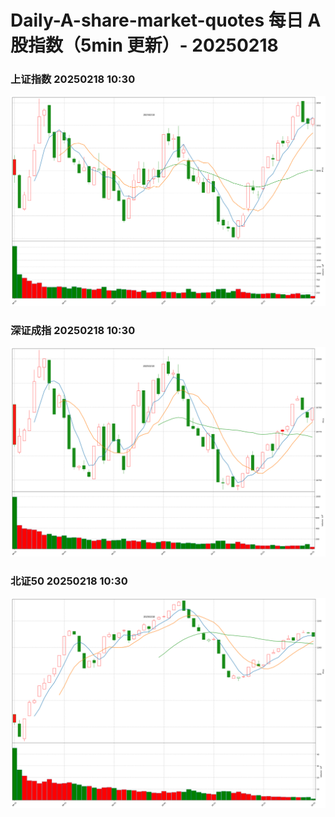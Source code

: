 
# Daily-A-share-market-quotes 每日 A 股指数（5min 更新）- 20250218

### 上证指数 20250218 10:30
![](./fig/2025/2/20250218-sh000001.png)

### 深证成指 20250218 10:30
![](./fig/2025/2/20250218-sz399001.png)

### 北证50 20250218 10:30
![](./fig/2025/2/20250218-bj899050.png)
